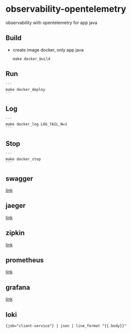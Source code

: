 # observability-opentelemetry
observability with opentelemetry for app java

## Build

* create image docker, only app java

    ```
    make docker_build
    ```

## Run

    ```
    make docker_deploy
    ```

## Log

    ```
    make docker_log LOG_TAIL_N=1
    ```

## Stop

    ```
    make docker_stop
    ```

## swagger

[link](http://localhost:9292/client/swagger-ui/index.html)

## jaeger

[link](http://localhost:16686/search)

## zipkin

[link](http://localhost:9411/zipkin/)


## prometheus

[link](http://localhost:9090/targets?search=)

## grafana

[link](http://localhost:3000/)

## loki

``{job="client-service"} | json | line_format "{{.body}}"``
